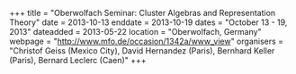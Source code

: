 +++
title = "Oberwolfach Seminar: Cluster Algebras and Representation Theory"
date = 2013-10-13
enddate = 2013-10-19
dates = "October 13 - 19, 2013"
dateadded = 2013-05-22
location = "Oberwolfach, Germany"
webpage = "http://www.mfo.de/occasion/1342a/www_view"
organisers = "Christof Geiss (Mexico City), David Hernandez (Paris), Bernhard Keller (Paris), Bernard Leclerc (Caen)"
+++

